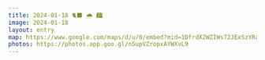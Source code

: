 ```yaml
---
title: 2024-01-18 🐈‍⬛ 🌧️ 🏙️
image: 2024-01-18
layout: entry
map: https://www.google.com/maps/d/u/0/embed?mid=1DfrdX2WZIWs72JExSzYRa5kP24UfyJA&noprof=1
photos: https://photos.app.goo.gl/n5upVZropxAYWXvL9
---
```

